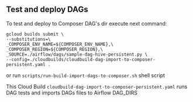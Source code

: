 ## Test and deploy DAGs 


To test and deploy to Composer DAG's dir execute next command:

```
gcloud builds submit \
--substitutions=\
_COMPOSER_ENV_NAME=${COMPOSER_ENV_NAME},\
_COMPOSER_REGION=${COMPOSER_REGION},\
_SOURCE=./airflow/dags/sample-dag-hive-persistent.py \
--config=./cloudbuilds/cloudbuild-dag-import-to-composer-persistent.yaml .
```
or run `scripts/run-build-import-dags-to-composer.sh` shell script

This Cloud Build `cloudbuild-dag-import-to-composer-persistent.yaml` runs DAG tests and imports DAGs files to Airflow DAG_DIRS



 